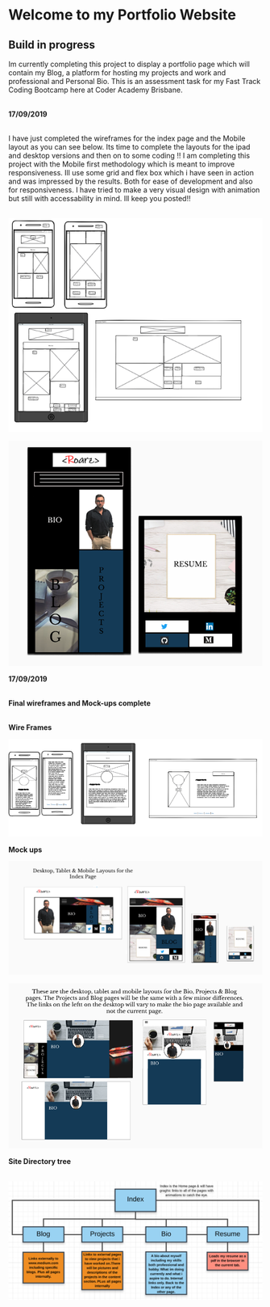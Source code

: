 <h1>Welcome to my Portfolio Website</h1>

<h2>Build in progress</h2>

Im currently completing this project to display a  portfolio page which will contain my Blog, a platform for hosting my projects and work and professional and Personal Bio. This is an assessment task for my Fast Track Coding Bootcamp here at Coder Academy Brisbane.<br><br>

**17/09/2019**<br><br>

I have just completed the wireframes for the index page and the Mobile layout as you can see below. Its time to complete the layouts for the ipad and desktop versions and then on to some coding !! I am completing this project with the Mobile first methodology which is meant to improve responsiveness. Ill use some grid and flex box which i have seen in action and was impressed by the results. Both for ease of development and also for responsiveness. I have tried to make a very visual design with animation but still with accessability in mind. Ill keep you posted!!<br><br>

![Picutre of Index page wireframes for project.](project-pictures/wireframes.PNG)<br>

![Picture of the mobile layout for the index page.](project-pictures/mobile-layout-1.PNG)<br>

**17/09/2019**<br><br>

**Final wireframes and Mock-ups complete**<br><br>

**Wire Frames**<br>

![Picture of bio, blog & projects wireframes for project.](project-pictures/bio-wires.PNG)<br>


**Mock ups**<br>

![Picture of project wireframes.](project-pictures/index-layouts.PNG)<br>

![Picture of the mobile layout](project-pictures/bio-blog-projects-layout.PNG)<br>

**Site Directory tree**<br><br>

![Picture of project wireframes.](project-pictures/site-directory-tree.PNG)<br>









